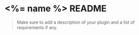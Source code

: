 # <%= name %> README

> Make sure to add a description of your plugin and a list of requirements if any.
